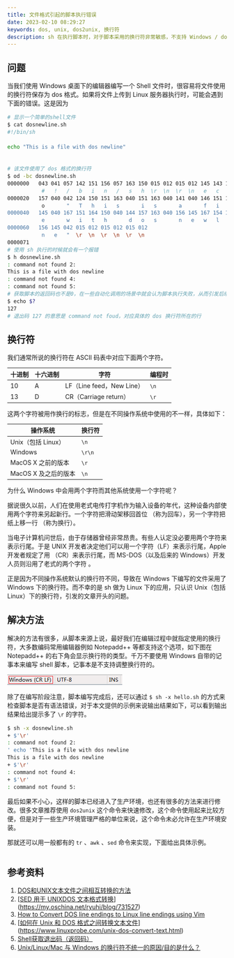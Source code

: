 ```yaml
---
title: 文件格式引起的脚本执行错误
date: 2023-02-10 08:29:27
keywords: dos, unix, dos2unix, 换行符
description: sh 在执行脚本时，对于脚本采用的换行符非常敏感，不支持 Windows / dos 格式的换行符，会对脚本执行产生意想不到的问题，本文介绍了换行符的区别以及在生产环境中解决这个问题的方法。
---
```


## 问题

当我们使用 Windows 桌面下的编辑器编写一个 Shell 文件时，很容易将文件使用的换行符保存为 dos 格式。如果将文件上传到 Linux 服务器执行时，可能会遇到下面的错误。这是因为

```sh
# 显示一个简单的shell文件
$ cat dosnewline.sh                                   
#!/bin/sh

echo "This is a file with dos newline"


# 该文件使用了 dos 格式的换行符
$ od -bc dosnewline.sh
0000000   043 041 057 142 151 156 057 163 150 015 012 015 012 145 143 150
           #   !   /   b   i   n   /   s   h  \r  \n  \r  \n   e   c   h
0000020   157 040 042 124 150 151 163 040 151 163 040 141 040 146 151 154
           o       "   T   h   i   s       i   s       a       f   i   l
0000040   145 040 167 151 164 150 040 144 157 163 040 156 145 167 154 151
           e       w   i   t   h       d   o   s       n   e   w   l   i
0000060   156 145 042 015 012 015 012 015 012                            
           n   e   "  \r  \n  \r  \n  \r  \n                            
0000071
# 使用 sh 执行的时候就会有一个报错
$ h dosnewline.sh    
: command not found 2: 
This is a file with dos newline
: command not found 4: 
: command not found 5: 
# 获取脚本的返回码也不是0，在一些自动化调用的场景中就会认为脚本执行失败，从而引发后续的问题
$ echo $?             
127
# 退出码 127 的意思是 command not foud，对应具体的 dos 换行符所在的行
```

## 换行符

我们通常所说的换行符在 ASCII 码表中对应下面两个字符。

| 十进制 | 十六进制 | 字符                      | 编程时 |
| ------ | -------- | ------------------------- | ------ |
| 10     | A        | LF（Line feed，New Line） | `\n`   |
| 13     | D        | CR（Carriage return）     | `\r`   |

这两个字符被用作换行的标志，但是在不同操作系统中使用的不一样，具体如下：

| 操作系统             | 换行符 |
| -------------------- | ------ |
| Unix（包括 Linux）   | `\n`   |
| Windows              | `\r\n` |
| MacOS X 之前的版本   | `\r`   |
| MacOS X 及之后的版本 | `\n`   |

为什么 Windows 中会用两个字符而其他系统使用一个字符呢？

据说很久以前，人们在使用老式电传打字机作为输入设备的年代，这种设备内部使用两个字符来另起新行。一个字符把滑动架移回首位 （称为回车），另一个字符把纸上移一行 （称为换行）。

当电子计算机问世后，由于存储器曾经非常昂贵。有些人认定没必要用两个字符来表示行尾。于是 UNIX 开发者决定他们可以用一个字符（LF）来表示行尾，Apple 开发者规定了用 （CR）来表示行尾，而 MS-DOS（以及后来的 Windows）开发人员则沿用了老式的两个字符 。

正是因为不同操作系统默认的换行符不同，导致在 Windows 下编写的文件采用了 Windows 下的换行符。而不幸的是 sh 做为 Linux 下的应用，只认识 Unix（包括 Linux）下的换行符，引发的文章开头的问题。

## 解决方法

解决的方法有很多，从脚本来源上说，最好我们在编辑过程中就指定使用的换行符，大多数编码常用编辑器例如 Notepadd++ 等都支持这个选项，如下图在 Notepadd++ 的右下角会显示换行符的类型。千万不要使用 Windows 自带的记事本来编写 shell 脚本，记事本是不支持调整换行符的。

![img](20230210-dos2unix/1730512-20220327222631395-128360807.png)

除了在编写阶段注意，脚本编写完成后，还可以通过 `$ sh -x hello.sh` 的方式来检查脚本是否有语法错误，对于本文提供的示例来说输出结果如下，可以看到输出结果给出提示多了 `\r` 的字符。

```sh
$ sh -x dosnewline.sh 
+ $'\r'
: command not found 2: 
' echo 'This is a file with dos newline
This is a file with dos newline
+ $'\r'
: command not found 4: 
+ $'\r'
: command not found 5: 
```

最后如果不小心，这样的脚本已经进入了生产环境，也还有很多的方法来进行修改。很多文章推荐使用 `dos2unix` 这个命令来快速修改，这个命令使用起来比较方便，但是对于一些生产环境管理严格的单位来说，这个命令未必允许在生产环境安装。

那就还可以用一般都有的 `tr` 、`awk` 、`sed` 命令来实现，下面给出具体示例。

```sh
```





## 参考资料

1. [DOS和UNIX文本文件之间相互转换的方法](https://blog.csdn.net/weixin_30360497/article/details/96205869)
2. [[SED 用于 UNIXDOS 文本格式转换](https://my.oschina.net/ryuhi/blog/731527)](https://my.oschina.net/ryuhi/blog/731527)
3. [How to Convert DOS line endings to Linux line endings using Vim](https://www.geeksforgeeks.org/how-to-convert-dos-line-endings-to-linux-line-endings-using-vim/)
4. [[如何在 Unix 和 DOS 格式之间转换文本文件](https://www.linuxprobe.com/unix-dos-convert-text.html)](https://www.linuxprobe.com/unix-dos-convert-text.html)
5. [Shell获取退出码（返回码）](https://blog.csdn.net/asty9000/article/details/86681890)
6. [Unix/Linux/Mac 与 Windows 的换行符不统一的原因/目的是什么？](https://www.zhihu.com/question/46542168)
